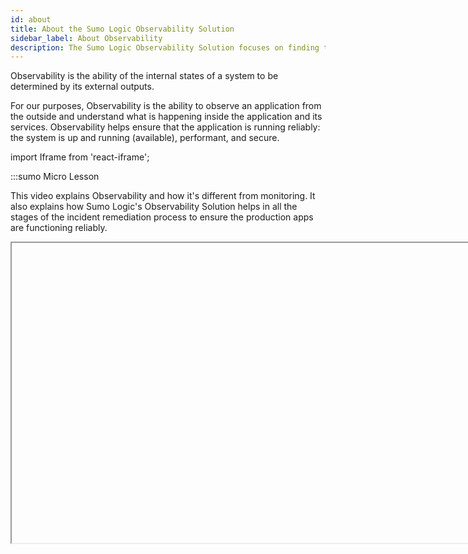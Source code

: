 ```yaml
---
id: about
title: About the Sumo Logic Observability Solution
sidebar_label: About Observability
description: The Sumo Logic Observability Solution focuses on finding the unconsidered issues and the unknown risks to your system.
---
```


Observability is the ability of the internal states of a system to be determined by its external outputs.

For our purposes, Observability is the ability to observe an application from the outside and understand what is happening inside the application and its services. Observability helps ensure that the application is running reliably: the system is up and running (available), performant, and secure.  

import Iframe from 'react-iframe';

:::sumo Micro Lesson

This video explains Observability and how it's different from monitoring. It also explains how Sumo Logic's Observability Solution helps in all the stages of the incident remediation process to ensure the production apps are functioning reliably.

<Iframe url="https://fast.wistia.net/embed/iframe/go7gwjrmkl?web_component=true&seo=true&videoFoam=false"
  width="854px"
  height="480px"
  title="Micro Lesson: Introduction to Observability Solution Video"
  id="wistiaVideo"
  className="video-container"
  display="initial"
  position="relative"
  allow="autoplay; fullscreen"
  allowfullscreen
/>

:::

## Why Observability?

Modern applications are increasingly complex, as they leverage distributed technologies, cloud infrastructure, and container and orchestration tools. In addition, the connections between microservices, orchestrators, and underlying cloud resources is also growing in complexity. This complexity leads to situations where unforeseen events, unknown unknowns in terms of risk, are more prevalent and come with mysterious behaviors and failure modes.  This can cause major issues in your overall incident remediation workflow, which can be broken down into three steps. 

* **Monitor** critical indicators of reliability such as errors or latency. Sometimes these unknown unknown types errors do not directly impact the metrics that you are tracking, which makes monitoring the issues more difficult.  

* **Diagnose** or isolate services or resources that might be the immediate cause of reliability issues. These unknown unknowns could impact systems in obscure ways. For example, the culprit service’s metrics might look alright, but a downstream service that consumes this service might have abnormal metrics, which could  lead an SRE down the wrong path. There is no tribal knowledge that can help guide the SRE in the right direction. 

* **Troubleshoot** and uncover root cause(s) to guide recovery and ensure on-going application reliability. As in the case of the diagnosis step, the unknown unknowns might make it difficult to find the root cause.

![image9.png](/img/observability/about-ob-architecture.png)

Monitoring, diagnosing, and troubleshooting such issues is harder because there are no existing runbooks that can help resolve issues quickly. This problem is compounded by the fact that modern applications also emit astonishing amounts of machine data across the stack. 

All this complexity, along with data deluge and unknown behaviors, can make it impossible to recover systems quickly if you don’t have a way to make sense of all of the information. This is why organizations need an Observability Solution. 

## Understanding the Observability Solution

The Observability Solution offers a unified platform for logs, metrics, traces, and metadata at the following layers:

* Application
* Microservices
* Cloud
* Orchestrator
* Container 

The solution understands how the different datasets and services are connected, and stitches those relationships into an entity workflow that makes it more intuitive for users to get a holistic view of their service. The workflow also enables easier and faster monitoring, diagnosing, and troubleshooting.

The solution also offers features and capabilities that support each step of the troubleshooting process.

* **Monitor** your systems effectively with new and improved alerting and dashboarding capabilities. The Observability Solution includes rich pre-built content that you can leverage to quickly start monitoring specific services. 
* **Diagnose** issues quickly using features like the Entity Explorer, trace analytics, and the  Metrics Search.  
* **Troubleshoot** issues and find root causes through behavior insights and log search.
